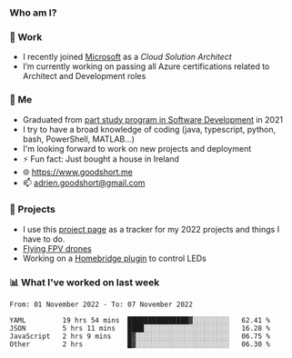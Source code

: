 ### Who am I?

<!--
**goodshort/goodshort** is a ✨ _special_ ✨ repository because its `README.md` (this file) appears on your GitHub profile.
-->
### 💼 Work
- I recently joined [Microsoft](https://www.microsoft.com/) as a _Cloud Solution Architect_
- I’m currently working on passing all Azure certifications related to Architect and Development roles

### 🌱 Me
- Graduated from [part study program in Software Development](https://www.goodshort.me/who-am-i/studies#higher-diploma-in-software-development) in 2021
- I try to have a broad knowledge of coding (java, typescript, python, bash, PowerShell, MATLAB...)
- I'm looking forward to work on new projects and deployment
- ⚡ Fun fact: Just bought a house in Ireland
- 🌐 https://www.goodshort.me
- 📫 adrien.goodshort@gmail.com

### 🚧 Projects

- I use this [project page](https://github.com/users/goodshort/projects/2) as a tracker for my 2022 projects and things I have to do.
- [Flying FPV drones](https://www.youtube.com/watch?v=PdOF5c4RF18&list=PLhU-As_kQhM6L6iwidza6sSdfxEybA7VZ)
- Working on a [Homebridge plugin](https://github.com/goodshort/homebridge-wled-preset) to control LEDs

### 📊 What I've worked on last week

<!--START_SECTION:waka-->

```text
From: 01 November 2022 - To: 07 November 2022

YAML         19 hrs 54 mins  ███████████████▓░░░░░░░░░   62.41 %
JSON         5 hrs 11 mins   ████░░░░░░░░░░░░░░░░░░░░░   16.28 %
JavaScript   2 hrs 9 mins    █▓░░░░░░░░░░░░░░░░░░░░░░░   06.75 %
Other        2 hrs           █▓░░░░░░░░░░░░░░░░░░░░░░░   06.30 %
```

<!--END_SECTION:waka-->
